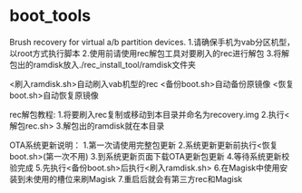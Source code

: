# boot_tools
Brush recovery for virtual a/b partition devices.
 1.请确保手机为vab分区机型，以root方式执行脚本
 2.使用前请使用rec解包工具对要刷入的rec进行解包
 3.将解包出的ramdisk放入./rec_install_tool/ramdisk文件夹

 <刷入ramdisk.sh>自动刷入vab机型的rec
 <备份boot.sh>自动备份原镜像
 <恢复boot.sh>自动恢复原镜像

 rec解包教程:
 1.将要刷入rec复制或移动到本目录并命名为recovery.img
 2.执行<解包rec.sh>
 3.解包出的ramdisk就在本目录

 OTA系统更新说明：
 1.第一次请使用完整包更新
 2.系统更新更新前执行<恢复boot.sh>(第一次不用)
 3.到系统更新页面下载OTA更新包更新
 4.等待系统更新校验完成
 5.先执行<备份boot.sh>后执行<刷入ramdisk.sh>
 6.在Magisk中使用安装到未使用的槽位来刷Magisk
 7.重启后就会有第三方rec和Magisk
